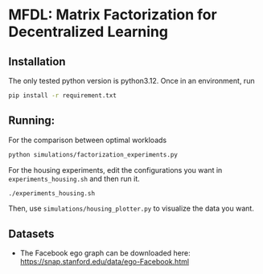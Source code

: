 # MFDL: Matrix Factorization for Decentralized Learning

## Installation
The only tested python version is python3.12. Once in an environment, run

```bash
pip install -r requirement.txt
```

## Running:
For the comparison between optimal workloads
```bash
python simulations/factorization_experiments.py
```

For the housing experiments, edit the configurations you want in `experiments_housing.sh` and then run it.
```bash
./experiments_housing.sh
```
Then, use `simulations/housing_plotter.py` to visualize the data you want.

## Datasets
* The Facebook ego graph can be downloaded here: https://snap.stanford.edu/data/ego-Facebook.html